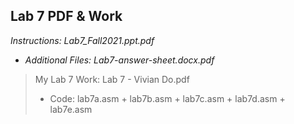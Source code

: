 ## Lab 7 PDF & Work

*Instructions: Lab7_Fall2021.ppt.pdf*

* *Additional Files: Lab7-answer-sheet.docx.pdf*

>My Lab 7 Work: Lab 7 - Vivian Do.pdf
>* Code: lab7a.asm + lab7b.asm + lab7c.asm + lab7d.asm + lab7e.asm
